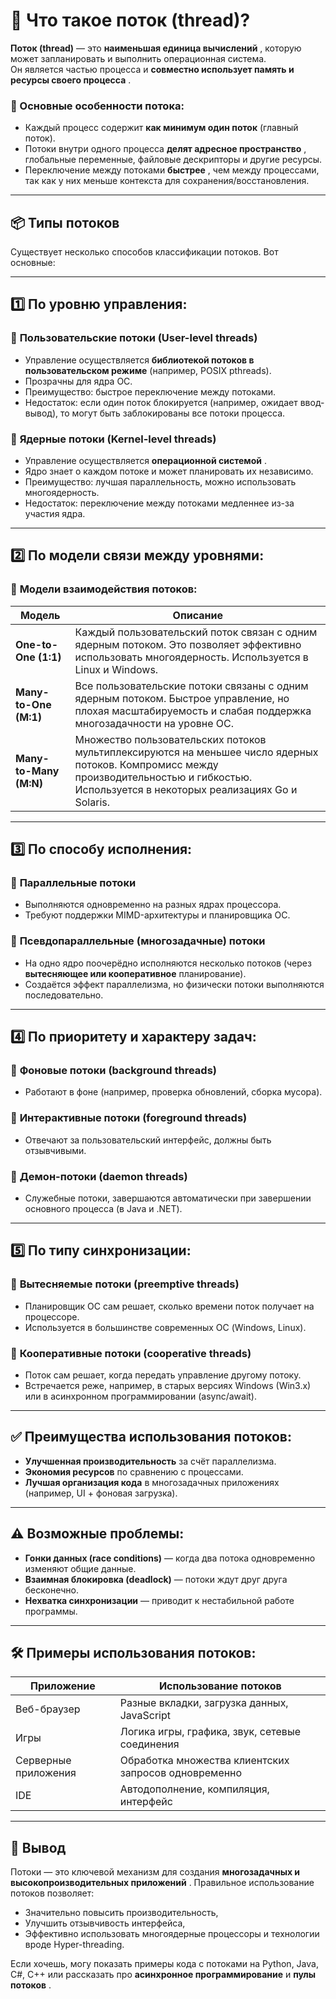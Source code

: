 # 🧠 Что такое поток (thread)?

**Поток (thread)** — это **наименьшая единица вычислений** , которую может запланировать и выполнить операционная система.  
Он является частью процесса и **совместно использует память и ресурсы своего процесса** .

### 🔁 Основные особенности потока:

- Каждый процесс содержит **как минимум один поток** (главный поток).
- Потоки внутри одного процесса **делят адресное пространство** , глобальные переменные, файловые дескрипторы и другие ресурсы.
- Переключение между потоками **быстрее** , чем между процессами, так как у них меньше контекста для сохранения/восстановления.

---

## 📦 Типы потоков

Существует несколько способов классификации потоков. Вот основные:

---

## 1️⃣ По уровню управления:

### 🔹 **Пользовательские потоки (User-level threads)**

- Управление осуществляется **библиотекой потоков в пользовательском режиме** (например, POSIX pthreads).
- Прозрачны для ядра ОС.
- Преимущество: быстрое переключение между потоками.
- Недостаток: если один поток блокируется (например, ожидает ввод-вывод), то могут быть заблокированы все потоки процесса.

### 🔹 **Ядерные потоки (Kernel-level threads)**

- Управление осуществляется **операционной системой** .
- Ядро знает о каждом потоке и может планировать их независимо.
- Преимущество: лучшая параллельность, можно использовать многоядерность.
- Недостаток: переключение между потоками медленнее из-за участия ядра.

---

## 2️⃣ По модели связи между уровнями:

### 🔹 **Модели взаимодействия потоков:**

|Модель|Описание|
|---|---|
|**One-to-One (1:1)**|Каждый пользовательский поток связан с одним ядерным потоком. Это позволяет эффективно использовать многоядерность. Используется в Linux и Windows.|
|**Many-to-One (M:1)**|Все пользовательские потоки связаны с одним ядерным потоком. Быстрое управление, но плохая масштабируемость и слабая поддержка многозадачности на уровне ОС.|
|**Many-to-Many (M:N)**|Множество пользовательских потоков мультиплексируются на меньшее число ядерных потоков. Компромисс между производительностью и гибкостью. Используется в некоторых реализациях Go и Solaris.|

---

## 3️⃣ По способу исполнения:

### 🔹 **Параллельные потоки**

- Выполняются одновременно на разных ядрах процессора.
- Требуют поддержки MIMD-архитектуры и планировщика ОС.

### 🔹 **Псевдопараллельные (многозадачные) потоки**

- На одно ядро поочерёдно исполняются несколько потоков (через **вытесняющее или кооперативное** планирование).
- Создаётся эффект параллелизма, но физически потоки выполняются последовательно.

---

## 4️⃣ По приоритету и характеру задач:

### 🔹 **Фоновые потоки (background threads)**

- Работают в фоне (например, проверка обновлений, сборка мусора).

### 🔹 **Интерактивные потоки (foreground threads)**

- Отвечают за пользовательский интерфейс, должны быть отзывчивыми.

### 🔹 **Демон-потоки (daemon threads)**

- Служебные потоки, завершаются автоматически при завершении основного процесса (в Java и .NET).

---

## 5️⃣ По типу синхронизации:

### 🔹 **Вытесняемые потоки (preemptive threads)**

- Планировщик ОС сам решает, сколько времени поток получает на процессоре.
- Используется в большинстве современных ОС (Windows, Linux).

### 🔹 **Кооперативные потоки (cooperative threads)**

- Поток сам решает, когда передать управление другому потоку.
- Встречается реже, например, в старых версиях Windows (Win3.x) или в асинхронном программировании (async/await).

---

## ✅ Преимущества использования потоков:

- **Улучшенная производительность** за счёт параллелизма.
- **Экономия ресурсов** по сравнению с процессами.
- **Лучшая организация кода** в многозадачных приложениях (например, UI + фоновая загрузка).

---

## ⚠️ Возможные проблемы:

- **Гонки данных (race conditions)** — когда два потока одновременно изменяют общие данные.
- **Взаимная блокировка (deadlock)** — потоки ждут друг друга бесконечно.
- **Нехватка синхронизации** — приводит к нестабильной работе программы.

---

## 🛠️ Примеры использования потоков:

|Приложение|Использование потоков|
|---|---|
|Веб-браузер|Разные вкладки, загрузка данных, JavaScript|
|Игры|Логика игры, графика, звук, сетевые соединения|
|Серверные приложения|Обработка множества клиентских запросов одновременно|
|IDE|Автодополнение, компиляция, интерфейс|

---

## 🎯 Вывод

Потоки — это ключевой механизм для создания **многозадачных и высокопроизводительных приложений** . Правильное использование потоков позволяет:

- Значительно повысить производительность,
- Улучшить отзывчивость интерфейса,
- Эффективно использовать многоядерные процессоры и технологии вроде Hyper-threading.

Если хочешь, могу показать примеры кода с потоками на Python, Java, C#, C++ или рассказать про **асинхронное программирование** и **пулы потоков** .